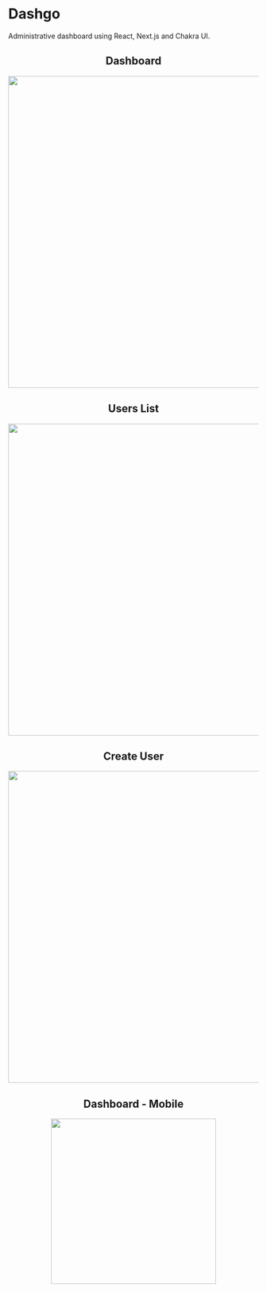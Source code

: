 # Dashgo

Administrative dashboard using React, Next.js and Chakra UI.

<div align="center">
  <h2>Dashboard</h2>
  <img src="https://user-images.githubusercontent.com/62486215/172734742-b4f0ddfd-1b0c-4ad8-8f98-83d11908af68.png" width="626px">

  <h2>Users List</h2>
  <img src="https://user-images.githubusercontent.com/62486215/172734733-1c6a13db-97e4-420c-b8b4-f15e92633906.png" width="626px">

  <h2>Create User</h2>
  <img src="https://user-images.githubusercontent.com/62486215/172734736-86aced92-5948-47bd-8ce5-fda860babf57.png" width="626px">

  <h2>Dashboard - Mobile</h2>
  <img src="https://user-images.githubusercontent.com/62486215/172734740-bcc74e77-1f7e-425e-b469-0063a835af68.png" width="332px">
</div>